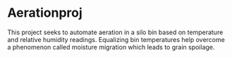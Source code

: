 # Aerationproj
This project seeks to automate aeration in a silo bin based on temperature and relative humidity readings. Equalizing bin temperatures help overcome a phenomenon called moisture migration which leads to grain spoilage.
